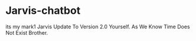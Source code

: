 # Jarvis-chatbot
its my mark1
Jarvis Update To Version 2.0 Yourself.
As We Know Time Does Not Exist Brother.
